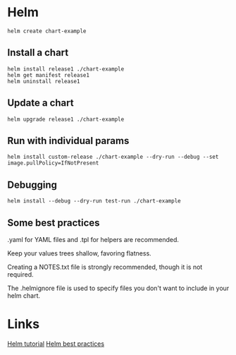 # Helm
```commandline
helm create chart-example
```

## Install a chart
```commandline
helm install release1 ./chart-example
helm get manifest release1
helm uninstall release1
```

## Update a chart
```commandline
helm upgrade release1 ./chart-example
```

## Run with individual params
```commandline
helm install custom-release ./chart-example --dry-run --debug --set image.pullPolicy=IfNotPresent
```

## Debugging
```commandline
helm install --debug --dry-run test-run ./chart-example
```

## Some best practices
.yaml for YAML files and .tpl for helpers are recommended.

Keep your values trees shallow, favoring flatness.

Creating a NOTES.txt file is strongly recommended, though it is not required.

The .helmignore file is used to specify files you don't want to include in your helm chart.

# Links
[Helm tutorial](https://helm.sh/docs/chart_template_guide/getting_started/)
[Helm best practices](https://helm.sh/docs/chart_best_practices/)
